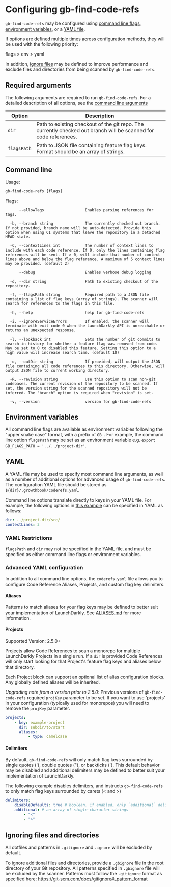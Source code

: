 # Configuring gb-find-code-refs

`gb-find-code-refs` may be configured using [command line flags](#command-line), [environment variables](#environment-variables), or a [YAML file](#yaml).

If options are defined multiple times across configuration methods, they will be used with the following priority:

flags > env > yaml

In addition, [ignore files](#ignoring-files-and-directories) may be defined to improve performance and exclude files and directories from being scanned by `gb-find-code-refs`.

## Required arguments

The following arguments are required to run `gb-find-code-refs`. For a detailed description of all options, see the [command line arguments](#command-line)

| Option      | Description                                                                                                      |
| ----------- | ---------------------------------------------------------------------------------------------------------------- |
| `dir`       | Path to existing checkout of the git repo. The currently checked out branch will be scanned for code references. |
| `flagsPath` | Path to JSON file containing feature flag keys. Format should be an array of strings.                            |

## Command line

<!-- These docs should be autogenerated: https://github.com/spf13/cobra/blob/master/doc/md_docs.md -->

Usage:

```
gb-find-code-refs [flags]
```

Flags:

```
      --allowTags                  Enables parsing references for tags.

  -b, --branch string              The currently checked out branch. If not provided, branch name will be auto-detected. Provide this option when using CI systems that leave the repository in a detached HEAD state.

  -C, --contextLines int           The number of context lines to include with each code reference. If 0, only the lines containing flag references will be sent. If > 0, will include that number of context lines above and below the flag reference. A maximum of 5 context lines may be provided. (default 2)

      --debug                      Enables verbose debug logging

  -d, --dir string                 Path to existing checkout of the repository.

  -f, --flagsPath string           Required path to a JSON file containing a list of flag keys (array of strings). The scanner will search for references to the flags in this file.

  -h, --help                       help for gb-find-code-refs

  -i, --ignoreServiceErrors        If enabled, the scanner will terminate with exit code 0 when the LaunchDarkly API is unreachable or returns an unexpected response.

  -l, --lookback int               Sets the number of git commits to search in history for whether a feature flag was removed from code. May be set to 0 to disabled this feature. Setting this option to a high value will increase search time. (default 10)

  -o, --outDir string              If provided, will output the JSON file containing all code references to this directory. Otherwise, will output JSON file to current working directory.

  -R, --revision string            Use this option to scan non-git codebases. The current revision of the repository to be scanned. If set, the version string for the scanned repository will not be inferred. The "branch" option is required when "revision" is set.

  -v, --version                    version for gb-find-code-refs
```

## Environment variables

All command line flags are available as environment variables following the "upper snake case" format, with a prefix of `GB_`. For example, the command line option `flagsPath` may be set as an environment variable e.g. `export GB_FLAGS_PATH = '../../project-dir'`.

## YAML

A YAML file may be used to specify most command line arguments, as well as a number of additional options for advanced usage of `gb-find-code-refs`. The configuration YAML file should be stored as `${dir}/.growthbook/coderefs.yaml`.

Command line options translate directly to keys in your YAML file. For example, the following options in [this example](EXAMPLES.md#context-lines) can be specified in YAML as follows:

```yaml
dir: ../project-dir/src/
contextLines: 3
```

### YAML Restrictions

`flagsPath` and `dir` may not be specified in the YAML file, and must be specified as either command line flags or environment variables.

### Advanced YAML configuration

In addition to all command line options, the `coderefs.yaml` file allows you to configure Code Reference Aliases, Projects, and custom flag key delimiters.

#### Aliases

Patterns to match aliases for your flag keys may be defined to better suit your implementation of LaunchDarkly. See [ALIASES.md](ALIASES.md) for more information.

#### Projects

Supported Version: 2.5.0+

Projects allow Code References to scan a monorepo for multiple LaunchDarkly Projects in a single run. If a `dir` is provided Code References will only start looking for that Project's feature flag keys and aliases below that directory.

Each Project block can support an optional list of alias configuration blocks. Any globally defined aliases will be inherited.

_Upgrading note from a version prior to 2.5.0_: Previous versions of `gb-find-code-refs` required `projKey` parameter to be set. If you want to use 'projects' in your configuration (typically used for monorepos) you will need to remove the `projKey` parameter.

```yaml
projects:
    - key: example-project
      dir: subdir/to/start
      aliases:
          - type: camelcase
```

#### Delimiters

By default, `gb-find-code-refs` will only match flag keys surrounded by single quotes ('), double quotes ("), or backticks (`). This default behavior may be disabled and additional delimiters may be defined to better suit your implementation of LaunchDarkly.

The following example disables delimiters, and instructs `gb-find-code-refs` to only match flag keys surrounded by carets (< and >)

```yaml
delimiters:
    disableDefaults: true # boolean. if enabled, only `additional` delimiters will be used.
    additional: # an array of single-character strings
        - "<"
        - ">"
```

## Ignoring files and directories

All dotfiles and patterns in `.gitignore` and `.ignore` will be excluded by default.

To ignore additional files and directories, provide a `.gbignore` file in the root directory of your Git repository. All patterns specified in `.gbignore` file will be excluded by the scanner. Patterns must follow the `.gitignore` format as specified here: https://git-scm.com/docs/gitignore#_pattern_format
